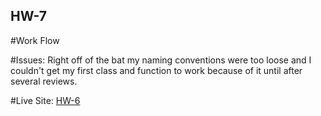 ## HW-7

#Work Flow

#Issues:
Right off of the bat my naming conventions were
too loose and I couldn't get my first class and
function to work because of it until after several
reviews.



#Live Site:
[HW-6](https://ewilsey.github.io/MART441/HW-6/)
